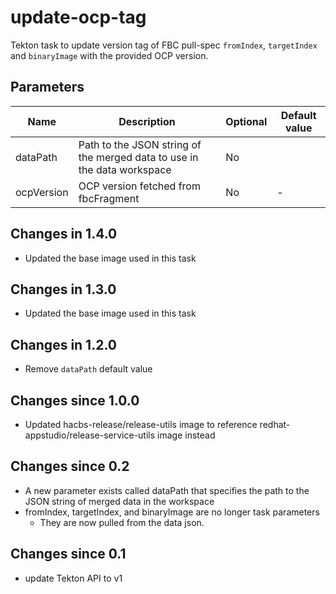 # update-ocp-tag

Tekton task to update version tag of FBC pull-spec
 `fromIndex`, `targetIndex` and `binaryImage` with the 
 provided OCP version.

## Parameters

| Name | Description | Optional | Default value |
|------|-------------|----------|---------------|
| dataPath | Path to the JSON string of the merged data to use in the data workspace | No | |
| ocpVersion |  OCP version fetched from fbcFragment | No | - |

## Changes in 1.4.0
* Updated the base image used in this task

## Changes in 1.3.0
* Updated the base image used in this task

## Changes in 1.2.0
* Remove `dataPath` default value

## Changes since 1.0.0
* Updated hacbs-release/release-utils image to reference redhat-appstudio/release-service-utils image instead

## Changes since 0.2
* A new parameter exists called dataPath that specifies the path to the JSON string of merged data in the workspace
* fromIndex, targetIndex, and binaryImage are no longer task parameters
    * They are now pulled from the data json.

## Changes since 0.1
- update Tekton API to v1
